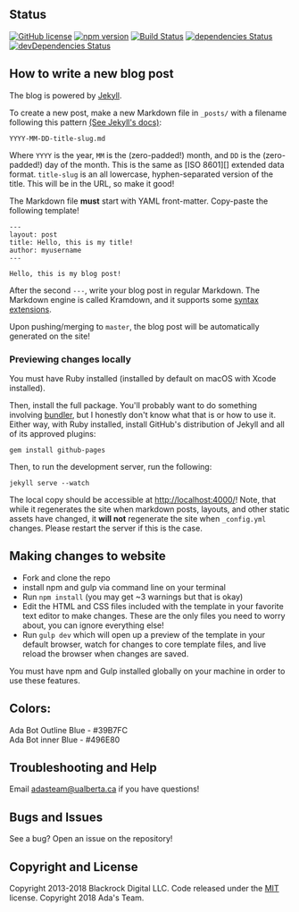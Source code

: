 ## Status

[![GitHub license](https://img.shields.io/badge/license-MIT-blue.svg)](https://raw.githubusercontent.com/BlackrockDigital/startbootstrap-simple-sidebar/master/LICENSE)
[![npm version](https://img.shields.io/npm/v/startbootstrap-simple-sidebar.svg)](https://www.npmjs.com/package/startbootstrap-simple-sidebar)
[![Build Status](https://travis-ci.org/BlackrockDigital/startbootstrap-simple-sidebar.svg?branch=master)](https://travis-ci.org/BlackrockDigital/startbootstrap-simple-sidebar)
[![dependencies Status](https://david-dm.org/BlackrockDigital/startbootstrap-simple-sidebar/status.svg)](https://david-dm.org/BlackrockDigital/startbootstrap-simple-sidebar)
[![devDependencies Status](https://david-dm.org/BlackrockDigital/startbootstrap-simple-sidebar/dev-status.svg)](https://david-dm.org/BlackrockDigital/startbootstrap-simple-sidebar?type=dev)


## How to write a new blog post

The blog is powered by [Jekyll](https://jekyllrb.com/).

To create a new post, make a new Markdown file in `_posts/` with
a filename following this pattern [(See Jekyll's
docs)](https://jekyllrb.com/docs/posts/#creating-posts):

    YYYY-MM-DD-title-slug.md

Where `YYYY` is the year, `MM` is the (zero-padded!) month, and `DD` is
the (zero-padded!) day of the month. This is the same as [ISO 8601][]
extended data format. `title-slug` is an all lowercase, hyphen-separated
version of the title. This will be in the URL, so make it good!

The Markdown file **must** start with YAML front-matter. Copy-paste the
following template!

```
---
layout: post
title: Hello, this is my title!
author: myusername
---

Hello, this is my blog post!
```

After the second `---`, write your blog post in regular Markdown. The
Markdown engine is called Kramdown, and it supports some [syntax
extensions](https://kramdown.gettalong.org/syntax.html).

Upon pushing/merging to `master`, the blog post will be automatically
generated on the site!

### Previewing changes locally

You must have Ruby installed (installed by default on macOS with Xcode installed).

Then, install the full package. You'll probably want to do something
involving [bundler](https://bundler.io/), but I honestly don't know what
that is or how to use it. Either way, with Ruby installed, install
GitHub's distribution of Jekyll and all of its approved plugins:

    gem install github-pages

Then, to run the development server, run the following:

    jekyll serve --watch

The local copy should be accessible at <http://localhost:4000/>!
Note, that while it regenerates the site when markdown posts, layouts,
and other static assets have changed, it **will not** regenerate the
site when `_config.yml` changes. Please restart the server if this is
the case.


## Making changes to website

* Fork and clone the repo
* install npm and gulp via command line on your terminal
* Run `npm install` (you may get ~3 warnings but that is okay)
* Edit the HTML and CSS files included with the template in your favorite text editor to make changes. These are the only files you need to worry about, you can ignore everything else!
* Run `gulp dev` which will open up a preview of the template in your default browser, watch for changes to core template files, and live reload the browser when changes are saved.


You must have npm and Gulp installed globally on your machine in order to use these features.

## Colors:
Ada Bot Outline Blue - #39B7FC <br/>
Ada Bot inner Blue - #496E80


## Troubleshooting and Help

Email adasteam@ualberta.ca if you have questions!

## Bugs and Issues

See a bug? Open an issue on the repository!

## Copyright and License

Copyright 2013-2018 Blackrock Digital LLC. Code released under the [MIT](https://github.com/BlackrockDigital/startbootstrap-simple-sidebar/blob/gh-pages/LICENSE) license.
Copyright 2018 Ada's Team.
